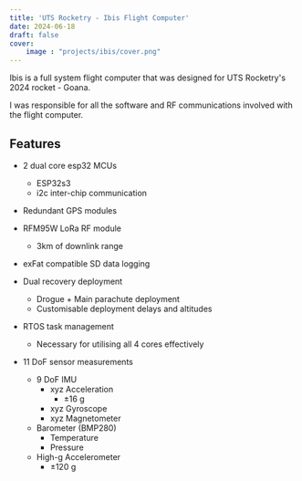 ```yaml
---
title: 'UTS Rocketry - Ibis Flight Computer'
date: 2024-06-18
draft: false
cover:
    image : "projects/ibis/cover.png"
---
```


Ibis is a full system flight computer that was designed for UTS Rocketry's 2024 rocket - Goana.

I was responsible for all the software and RF communications involved with the flight computer.

## Features

- 2 dual core esp32 MCUs
  - ESP32s3
  - i2c inter-chip communication

- Redundant GPS modules

- RFM95W LoRa RF module
  - 3km of downlink range

- exFat compatible SD data logging

- Dual recovery deployment
  - Drogue + Main parachute deployment
  - Customisable deployment delays and altitudes

- RTOS task management
  - Necessary for utilising all 4 cores effectively

- 11 DoF sensor measurements
  - 9 DoF IMU
    - xyz Acceleration
      - ±16 g
    - xyz Gyroscope
    - xyz Magnetometer
  - Barometer (BMP280)
    - Temperature
    - Pressure
  - High-g Accelerometer
    - ±120 g
